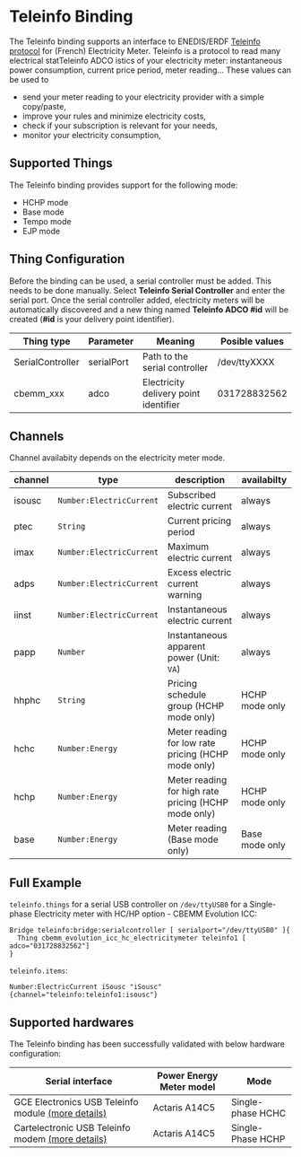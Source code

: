 # Teleinfo Binding

The Teleinfo binding supports an interface to ENEDIS/ERDF [Teleinfo protocol](http://www.linuxembarque.free.fr/electro/compt_energie/specifications_techniques_edf_teleinfo.pdf) for (French) Electricity Meter.
Teleinfo is a protocol to read many electrical statTeleinfo ADCO istics of your electricity meter: instantaneous power consumption, current price period, meter reading... 
These values can be used to

- send your meter reading to your electricity provider with a simple copy/paste,
- improve your rules and minimize electricity costs,
- check if your subscription is relevant for your needs,
- monitor your electricity consumption,

## Supported Things

The Teleinfo binding provides support for the following mode:

- HCHP mode
- Base mode
- Tempo mode
- EJP mode

## Thing Configuration

Before the binding can be used, a serial controller must be added. This needs to be done manually. Select __Teleinfo Serial Controller__ and enter the serial port. Once the serial controller added, electricity meters will be automatically discovered and a new thing named __Teleinfo ADCO #id__ will be created (__#id__ is  your delivery point identifier).

| Thing type       | Parameter  | Meaning                               | Posible values |
|------------------|------------|---------------------------------------|----------------|
| SerialController | serialPort | Path to the serial controller         | /dev/ttyXXXX   |
| cbemm_xxx        | adco       | Electricity delivery point identifier | 031728832562   |

## Channels

Channel availabity depends on the electricity meter mode. 

| channel  | type                      | description                                          | availabilty    |
|----------|---------------------------|------------------------------------------------------|----------------|
| isousc   | `Number:ElectricCurrent`  | Subscribed electric current                          | always         |
| ptec     | `String`                  | Current pricing period                               | always         |
| imax     | `Number:ElectricCurrent`  | Maximum electric current                             | always         |
| adps     | `Number:ElectricCurrent`  | Excess electric current warning                      | always         |
| iinst    | `Number:ElectricCurrent`  | Instantaneous electric current                       | always         |
| papp     | `Number`                  | Instantaneous apparent power (Unit: `VA`)            | always         |
| hhphc    | `String`                  | Pricing schedule group (HCHP mode only)              | HCHP mode only |
| hchc     | `Number:Energy`           | Meter reading for low rate pricing (HCHP mode only)  | HCHP mode only |
| hchp     | `Number:Energy`           | Meter reading for high rate pricing (HCHP mode only) | HCHP mode only |
| base     | `Number:Energy`           | Meter reading (Base mode only)                       | Base mode only |

## Full Example

`teleinfo.things` for a serial USB controller on `/dev/ttyUSB0` for a Single-phase Electricity meter with HC/HP option - CBEMM Evolution ICC:

```
Bridge teleinfo:bridge:serialcontroller [ serialport="/dev/ttyUSB0" ]{
  Thing cbemm_evolution_icc_hc_electricitymeter teleinfo1 [ adco="031728832562"]
}
```

`teleinfo.items`: 


```
Number:ElectricCurrent iSousc "iSousc" {channel="teleinfo:teleinfo1:isousc"}
```

## Supported hardwares

The Teleinfo binding has been successfully validated with below hardware configuration:

| Serial interface | Power Energy Meter model    | Mode                   |
|----------|--------|------------------------------|
| GCE Electronics USB Teleinfo module [(more details)](http://gce-electronics.com/fr/usb/655-module-teleinfo-usb.html) | Actaris A14C5 | Single-phase HCHC  |
| Cartelectronic USB Teleinfo modem [(more details)](https://www.cartelectronic.fr/teleinfo-compteur-enedis/17-teleinfo-1-compteur-usb-rail-din-3760313520028.html) | Actaris A14C5 | Single-Phase HCHP |


